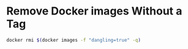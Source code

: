 # Remove Docker images Without a Tag

```bash
docker rmi $(docker images -f "dangling=true" -q)
```

